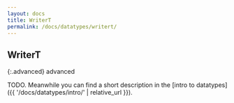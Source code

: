 ```yaml
---
layout: docs
title: WriterT
permalink: /docs/datatypes/writert/
---
```


## WriterT

{:.advanced}
advanced

TODO. Meanwhile you can find a short description in the [intro to datatypes]({{ '/docs/datatypes/intro/' | relative_url }}).


